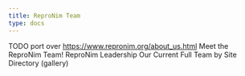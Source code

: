 ```yaml
---
title: ReproNim Team
type: docs
---
```


TODO port over https://www.repronim.org/about_us.html
Meet the ReproNim Team!
              	ReproNim Leadership
              	Our Current Full Team by Site
              	Directory (gallery)


